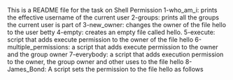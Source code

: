 This is a README file for the task on Shell Permission 
1-who_am_i: prints the effective username of the current user
2-groups: prints all the groups the current user is part of
3-new_owner: changes the owner of the file hello to the user betty
4-empty: creates an empty file called hello.
5-execute: script that adds execute permission to the owner of the file hello
6-multiple_permissions: a script that adds execute permission to the owner and the group owner
7-everybody: a script that adds execution permission to the owner, the group owner and other uses to the file hello
8-James_Bond: A script sets the permission to the file hello as follows
